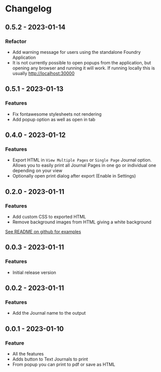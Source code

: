 # Changelog

## 0.5.2 - 2023-01-14

### Refactor

- Add warning message for users using the standalone Foundry Application
- It is not currently possible to open popups from the application, but opening any browser and running it will work. If running locally this is usually [http://localhost:30000](http://localhost:30000)

## 0.5.1 - 2023-01-13

### Features

- Fix fontawesome stylesheets not rendering
- Add popup option as well as open in tab

## 0.4.0 - 2023-01-12

### Features

- Export HTML in `View Multiple Pages` or `Single Page` Journal option. Allows you to easily print all Journal Pages in one go or individual one depending on your view
- Optionally open print dialog after export (Enable in Settings)

## 0.2.0 - 2023-01-11

### Features

- Add custom CSS to exported HTML
- Remove background images from HTML giving a white background

[See README on github for examples](https://github.com/johnnolan/export-journal-html#options)

## 0.0.3 - 2023-01-11

### Features

- Initial release version

## 0.0.2 - 2023-01-11

### Features

- Add the Journal name to the output

## 0.0.1 - 2023-01-10

### Feature

- All the features
- Adds button to Text Journals to print
- From popup you can print to pdf or save as HTML
